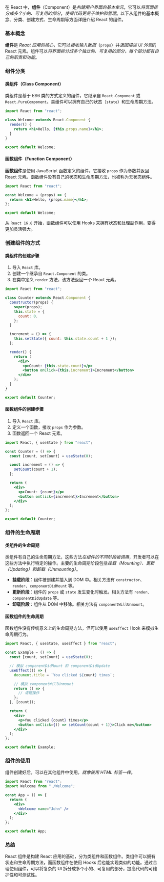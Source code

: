 在 React 中，**组件**（Component）是*构建用户界面的基本单元*，它可以*将页面拆分成多个小的、可复用的部分*，*使得代码更易于维护和管理*。以下从组件的基本概念、分类、创建方式、生命周期等方面详细介绍 React 的组件。

### 基本概念

**组件**是 *React 应用的核心*，它可以*接收输入数据*（`props`）并*返回描述 UI 外观*的 React 元素。组件可以*将界面拆分成多个独立的、可复用的部分，每个部分都有自己的职责和功能*。

### 组件分类

#### 类组件（Class Component）

类组件是基于 ES6 类的方式定义的组件，它继承自 `React.Component` 或 `React.PureComponent`。类组件可以拥有自己的状态（`state`）和生命周期方法。

```jsx
import React from "react";

class Welcome extends React.Component {
  render() {
    return <h1>Hello, {this.props.name}</h1>;
  }
}

export default Welcome;
```

#### 函数组件（Function Component）

**函数组件**是使用 JavaScript 函数定义的组件，它接收 `props` 作为参数并返回 React 元素。函数组件没有自己的状态和生命周期方法，也被称为无状态组件。

```jsx
import React from "react";

const Welcome = (props) => {
  return <h1>Hello, {props.name}</h1>;
};

export default Welcome;
```

从 `React 16.8` 开始，函数组件可以使用 Hooks 来拥有状态和处理副作用，变得更加灵活强大。

### 创建组件的方式

#### 类组件的创建步骤

1. 导入 `React` 库。
2. 创建一个继承自 `React.Component` 的类。
3. 在类中定义 `render` 方法，该方法返回一个 React 元素。

```jsx
import React from "react";

class Counter extends React.Component {
  constructor(props) {
    super(props);
    this.state = {
      count: 0,
    };
  }

  increment = () => {
    this.setState({ count: this.state.count + 1 });
  };

  render() {
    return (
      <div>
        <p>Count: {this.state.count}</p>
        <button onClick={this.increment}>Increment</button>
      </div>
    );
  }
}

export default Counter;
```

#### 函数组件的创建步骤

1. 导入 `React` 库。
2. 定义一个函数，接收 `props` 作为参数。
3. 函数返回一个 React 元素。

```jsx
import React, { useState } from "react";

const Counter = () => {
  const [count, setCount] = useState(0);

  const increment = () => {
    setCount(count + 1);
  };

  return (
    <div>
      <p>Count: {count}</p>
      <button onClick={increment}>Increment</button>
    </div>
  );
};

export default Counter;
```

### 组件的生命周期

#### 类组件的生命周期

类组件有自己的生命周期方法，这些方法*在组件的不同阶段被调用*，开发者可以在这些方法中执行特定的操作。主要的生命周期阶段包括*挂载（Mounting）、更新（Updating）和卸载（Unmounting）*。

- **挂载阶段**：组件被创建并插入到 DOM 中。相关方法有 `constructor`、`render`、`componentDidMount` 等。
- **更新阶段**：组件的 `props` 或 `state` 发生变化时触发。相关方法有 `render`、`componentDidUpdate` 等。
- **卸载阶段**：组件从 DOM 中移除。相关方法有 `componentWillUnmount`。

#### 函数组件的生命周期

函数组件没有传统意义上的生命周期方法，但可以使用 `useEffect` Hook 来模拟生命周期行为。

```jsx
import React, { useState, useEffect } from "react";

const Example = () => {
  const [count, setCount] = useState(0);

  // 模拟 componentDidMount 和 componentDidUpdate
  useEffect(() => {
    document.title = `You clicked ${count} times`;

    // 模拟 componentWillUnmount
    return () => {
      // 清理操作
    };
  }, [count]);

  return (
    <div>
      <p>You clicked {count} times</p>
      <button onClick={() => setCount(count + 1)}>Click me</button>
    </div>
  );
};

export default Example;
```

### 组件的使用

组件创建好后，可以在其他组件中使用，*就像使用 HTML 标签一样*。

```jsx
import React from "react";
import Welcome from "./Welcome";

const App = () => {
  return (
    <div>
      <Welcome name="John" />
    </div>
  );
};

export default App;
```

### 总结

React 组件是构建 React 应用的基础，分为类组件和函数组件。类组件可以拥有状态和生命周期方法，而函数组件在使用 Hooks 后也能实现类似的功能。通过合理使用组件，可以将复杂的 UI 拆分成多个小的、可复用的部分，提高代码的可维护性和可测试性。
